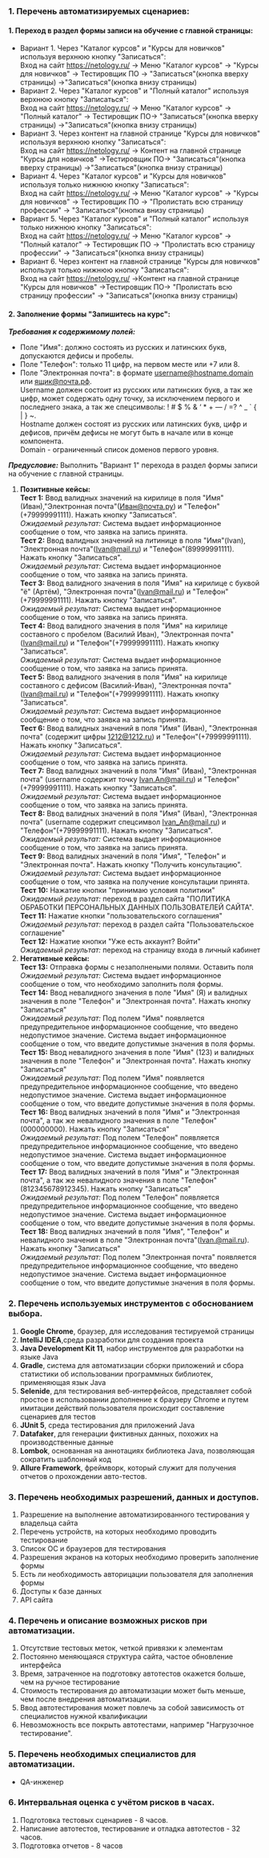 ### 1. Перечень автоматизируемых сценариев:
#### 1. Переход в раздел формы записи на обучение с главной страницы:
- Вариант 1. Через "Каталог курсов" и "Курсы для новичков" используя верхнюю кнопку "Записаться":<br>
Вход на сайт https://netology.ru/  -> Меню "Каталог курсов" ->  "Курсы для новичков" -> Тестировщик ПО ->  "Записаться"(кнопка вверху страницы) ->"Записаться"(кнопка внизу страницы)<br>
- Вариант 2. Через "Каталог курсов" и "Полный каталог" используя верхнюю кнопку "Записаться": <br>
Вход на сайт https://netology.ru/  -> Меню "Каталог курсов" ->  "Полный каталог" -> Тестировщик ПО->  "Записаться"(кнопка вверху страницы) ->"Записаться"(кнопка внизу страницы)<br>
- Вариант 3. Через контент на главной странице "Курсы для новичков" используя верхнюю кнопку "Записаться":<br>
Вход на сайт https://netology.ru/  -> Контент на главной странице "Курсы для новичков"  ->Тестировщик ПО->  "Записаться"(кнопка вверху страницы) ->"Записаться"(кнопка внизу страницы)<br>
- Вариант 4. Через "Каталог курсов" и "Курсы для новичков" используя только нижнюю кнопку "Записаться":<br>
Вход на сайт https://netology.ru/  -> Меню "Каталог курсов"  ->  "Курсы для новичков" -> Тестировщик ПО  -> "Пролистать всю страницу профессии" -> "Записаться"(кнопка внизу страницы)<br>
- Вариант 5. Через "Каталог курсов" и "Полный каталог" используя только нижнюю кнопку "Записаться":<br>
Вход на сайт https://netology.ru/  -> Меню "Каталог курсов" ->  "Полный каталог" -> Тестировщик ПО -> "Пролистать всю страницу профессии" -> "Записаться"(кнопка внизу страницы)<br>
- Вариант 6. Через контент на главной странице "Курсы для новичков" используя только нижнюю кнопку "Записаться":<br>
Вход на сайт https://netology.ru/  ->Контент на главной странице "Курсы для новичков"  ->Тестировщик ПО-> "Пролистать всю страницу профессии" -> "Записаться"(кнопка внизу страницы)<br>
#### 2. Заполнение формы "Запишитесь на курс":
***Требования к содержимому полей:***<br>
- Поле "Имя": должно состоять из русских и латинских букв, допускаются дефисы и пробелы.<br>
- Поле "Телефон": только 11 цифр, на первом месте или +7 или 8.<br>
- Поле "Электронная почта": в формате username@hostname.domain или ящик@почта.рф. <br>
  Username должен состоит из русских или латинских букв, а так же цифр, может содержать одну точку, за исключением первого и последнего знака, а так же спецсимволы: ! # $ % & ‘ * + — / =? ^ _ ` { | } ~. <br>
  Hostname должен состоят из русских или латинских букв, цифр и дефисов, причём дефисы не могут быть в начале или в конце компонента.<br>
  Domain - ограниченный список доменов первого уровня.<br>

***Предусловие:*** Выполнить "Вариант 1" перехода в раздел формы записи на обучение с главной страницы.<br>

1. **Позитивные кейсы:**<br>
   **Тест 1:** Ввод валидных значений на кирилице в поля "Имя"(Иван),"Электронная почта"(Иван@почта.ру) и "Телефон"(+79999991111). Нажать кнопку "Записаться". <br>
   *Ожидаемый результат:* Система выдает информационное сообщение о том, что заявка на запись принята.<br>
   **Тест 2:** Ввод валидных значений на литинице в поля "Имя"(Ivan), "Электронная почта"(Ivan@mail.ru) и "Телефон"(89999991111). Нажать кнопку "Записаться". <br>
   *Ожидаемый результат:* Система выдает информационное сообщение о том, что заявка на запись принята.<br>
   **Тест 3:** Ввод валидного значения в поля "Имя" на кирилице с буквой "ё" (Артём), "Электронная почта"(Ivan@mail.ru) и "Телефон"(+79999991111). Нажать кнопку "Записаться". <br>
   *Ожидаемый результат:* Система выдает информационное сообщение о том, что заявка на запись принята.<br>
   **Тест 4:** Ввод валидного значения в поля "Имя" на кирилице составного с пробелом (Василий Иван), "Электронная почта"(Ivan@mail.ru) и "Телефон"(+79999991111). Нажать кнопку "Записаться". <br>
   *Ожидаемый результат:* Система выдает информационное сообщение о том, что заявка на запись принята.<br>
   **Тест 5:** Ввод валидного значения в поля "Имя" на кирилице составного с дефисом (Василий-Иван), "Электронная почта"(Ivan@mail.ru) и "Телефон"(+79999991111). Нажать кнопку "Записаться". <br>
   *Ожидаемый результат:* Система выдает информационное сообщение о том, что заявка на запись принята.<br>
   **Тест 6:** Ввод валидных значений в поля "Имя" (Иван), "Электронная почта"  (содержит цифры 1212@1212.ru) и "Телефон"(+79999991111). Нажать кнопку "Записаться". <br>
   *Ожидаемый результат:* Система выдает информационное сообщение о том, что заявка на запись принята.<br>
   **Тест 7:** Ввод валидных значений в поля "Имя" (Иван), "Электронная почта"  (username содержит точку Ivan.An@mail.ru) и "Телефон"(+79999991111). Нажать кнопку "Записаться". <br>
   *Ожидаемый результат:* Система выдает информационное сообщение о том, что заявка на запись принята.<br>
   **Тест 8:** Ввод валидных значений в поля "Имя" (Иван), "Электронная почта"  (username содержит спецсимвол Ivan_An@mail.ru) и "Телефон"(+79999991111). Нажать кнопку "Записаться". <br>
   *Ожидаемый результат:* Система выдает информационное сообщение о том, что заявка на запись принята.<br>
   **Тест 9:** Ввод валидных значений в поля "Имя", "Телефон" и "Электронная почта". Нажать кнопку "Получить консультацию".<br>
   *Ожидаемый результат:* Система выдает информационное сообщение о том, что заявка на получение консультации принята.<br>
   **Тест 10:** Нажатие кнопки "принимаю условия политики"<br>
   *Ожидаемый результат:* переход в раздел сайта "ПОЛИТИКА ОБРАБОТКИ ПЕРСОНАЛЬНЫХ ДАННЫХ ПОЛЬЗОВАТЕЛЕЙ САЙТА".<br>
   **Тест 11:** Нажатие кнопки "пользовательского соглашения"<br>
   *Ожидаемый результат:* переход в раздел сайта "Пользовательское соглашение"<br>
   **Тест 12:** Нажатие кнопки "Уже есть аккаунт? Войти"<br>
   *Ожидаемый результат:* переход на страницу входа в личный кабинет<br>
2. **Негативные кейсы:**<br>
   **Тест 13:** Отправка формы с незаполнеными полями. Оставить поля<br>
   *Ожидаемый результат:* Система выдает информационное сообщение о том, что необходимо заполнить поля формы.<br>
   **Тест 14:** Ввод невалидного значения в поле "Имя" (Я) и валидных значения в поле "Телефон" и "Электронная почта". Нажать кнопку "Записаться"<br>
   *Ожидаемый результат:* Под полем "Имя" появляется предупредительное информационное сообщение, что введено недопустимое значение. Система выдает информационное сообщение о том, что введите допустимые значения в поля формы.<br>
   **Тест 15:** Ввод невалидного значения в поле "Имя" (123) и валидных значения в поле "Телефон" и "Электронная почта". Нажать кнопку "Записаться"<br>
   *Ожидаемый результат:* Под полем "Имя" появляется предупредительное информационное сообщение, что введено недопустимое значение. Система выдает информационное сообщение о том, что введите допустимые значения в поля формы.<br>
   **Тест 16:** Ввод валидных значений в поля "Имя" и "Электронная почта", а так же невалидного значения в поле "Телефон"(000000000). Нажать кнопку "Записаться"<br>
   *Ожидаемый результат:* Под полем "Телефон" появляется предупредительное информационное сообщение, что введено недопустимое значение. Система выдает информационное сообщение о том, что введите допустимые значения в поля формы.<br>
   **Тест 17:** Ввод валидных значений в поля "Имя" и "Электронная почта", а так же невалидного значения в поле "Телефон"(812345678912345). Нажать кнопку "Записаться"<br>
   *Ожидаемый результат:* Под полем "Телефон" появляется предупредительное информационное сообщение, что введено недопустимое значение. Система выдает информационное сообщение о том, что введите допустимые значения в поля формы.<br>
   **Тест 18:** Ввод валидных значений в поля "Имя", "Телефон" и невалидного значения в поле "Электронная почта"(Ivan.@mail.ru). Нажать кнопку "Записаться"<br>
   *Ожидаемый результат:* Под полем "Электронная почта" появляется предупредительное информационное сообщение, что введено недопустимое значение. Система выдает информационное сообщение о том, что введите допустимые значения в поля формы.<br>

### 2. Перечень используемых инструментов с обоснованием выбора.
1. **Google Chrome**, браузер, для исследования тестируемой страницы
2. **IntelliJ IDEA**,среда разработки для создания проекта
3. **Java Development Kit 11**, набор инструментов для разработки на языке Java 
4. **Gradle**, система для автоматизации сборки приложений и сбора статистики об использовании программных библиотек, применяющая язык Java
5. **Selenide**, для тестирования веб-интерфейсов, представляет собой простое в использовании дополнение к браузеру Chrome и путем имитации действий пользователя происходит составление сценариев для тестов
6. **JUnit 5**, среда тестирования для приложений Java
7. **Datafaker**, для генерации фиктивных данных, похожих на производственные данные
8. **Lombok**, основанная на аннотациях библиотека Java, позволяющая сократить шаблонный код
9. **Allure Framework**, фреймворк, который служит для получения отчетов о прохождении авто-тестов.

### 3. Перечень необходимых разрешений, данных и доступов.
1. Разрешение на выполнение автоматизированного тестирования у владельца сайта
2. Перечень устройств, на которых необходимо проводить тестирование
3. Список ОС и браузеров для тестирования
4. Разрешения экранов на которых необходимо проверить заполнение формы
5. Есть ли необходимость авторицации пользователя для заполнения формы
6. Доступы к базе данных
7. API сайта

### 4. Перечень и описание возможных рисков при автоматизации.
1. Отсутствие тестовых меток, четкой привязки к элементам
2. Постоянно меняющаяся структура сайта, частое обновление интерфейса
3. Время, затраченное на подготовку автотестов окажется больше, чем на ручное тестирование
4. Стоимость тестирования до автоматизации может быть меньше, чем после внедрения автоматизации.
5. Ввод автотестирования может повлечь за собой зависимость от специалистов нужной квалификации
6. Невозможность все покрыть автотестами, например "Нагрузочное тестирование".

### 5. Перечень необходимых специалистов для автоматизации.
- QA-инженер
### 6. Интервальная оценка с учётом рисков в часах.
1. Подготовка тестовых сценариев - 8 часов.
2. Написание автотестов, тестирование и отладка автотестов - 32 часов.
3. Подготовка отчетов - 8 часов